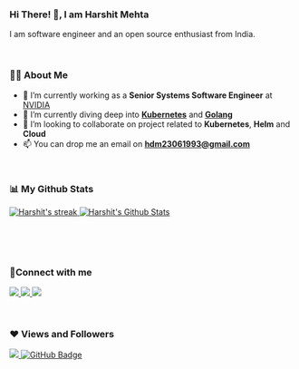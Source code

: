 
<!--
**harshit-mehtaa/harshit-mehtaa** is a ✨ _special_ ✨ repository because its `README.md` (this file) appears on your GitHub profile.

Here are some ideas to get you started:

- 🔭 I’m currently working on ...
- 🌱 I’m currently learning ...
- 👯 I’m looking to collaborate on ...
- 🤔 I’m looking for help with ...
- 💬 Ask me about ...
- 📫 How to reach me: ...
- 😄 Pronouns: ...
- ⚡ Fun fact: ...
-->



### Hi There! 👋, I am Harshit Mehta

I am software engineer and an open source enthusiast from India.

<br>

### 🙋‍♂️ About Me
- 🔭 I’m currently working as a **Senior Systems Software Engineer** at [NVIDIA](https://www.nvidia.com/)
- 🌱 I’m currently diving deep into **[Kubernetes](https://kubernetes.io/)** and **[Golang](https://go.dev/)**
- 👯 I’m looking to collaborate on project related to **Kubernetes**, **Helm** and **Cloud**
- 📫 You can drop me an email on **[hdm23061993@gmail.com](mailto:hdm23061993@gmail.com)**

<br>

### 📊 My Github Stats
<a href="https://github.com/harshit-mehtaa/github-readme-streak-stats">
  <img title="Harshit's streak" alt="Harshit's streak" src="https://github-readme-streak-stats.herokuapp.com/?user=harshit-mehtaa&theme=black-ice&hide_border=true&stroke=0000&background=060A0CD0"/>
</a>
<a href="https://github.com/harshit-mehtaa/github-readme-stats">
  <img title="Harshit's Github Stat" alt="Harshit's Github Stats" src="https://github-readme-stats.vercel.app/api?username=harshit-mehtaa&show_icons=true&count_private=true&theme=react&hide_border=true&bg_color=0D1117" />
</a>
<br>
<br>
<!--
<a href="https://github.com/harshit-mehtaa/github-readme-stats">
  <img title="Harshit's Top Languages" alt="Harshit's Top Languages" src="https://github-readme-stats.vercel.app/api/top-langs/?username=harshit-mehtaa&langs_count=8&count_private=true&layout=compact&theme=react&hide_border=true&bg_color=0D1117" />
</a>
-->
<!--
<a href="https://github.com/harshit-mehtaa/github-readme-activity-graph">
  <img alt="Harshit's Activity Graph" src="https://activity-graph.herokuapp.com/graph?username=harshit-mehtaa&bg_color=0D1117&color=5BCDEC&line=5BCDEC&point=FFFFFF&hide_border=true" />
</a>
-->

<br><br>

### 🔗Connect with me
<p align="left">
  <a href = "https://www.linkedin.com/in/harshit-mehtaa">
    <img src="https://img.icons8.com/fluent/48/000000/linkedin.png"/>
  </a>
  <a href = "https://twitter.com/harshitm23">
    <img src="https://img.icons8.com/fluent/48/000000/twitter.png"/>
  </a>
  <a href = "https://www.instagram.com/harshit_mehtaa">
    <img src="https://img.icons8.com/fluent/48/000000/instagram-new.png"/>
  </a>
</p>

<br>

### ❤ Views and Followers
<p align="left">
  <a href="https://github.com/harshit-mehtaa/github-profile-views-counter">
    <img src="https://komarev.com/ghpvc/?username=harshit-mehtaa">
  </a>
  <a href="https://github.com/harshit-mehtaa/github-profile-views-counter">
    <img src="https://img.shields.io/github/followers/harshit-mehtaa?label=Followers&style=social" alt="GitHub Badge">
  </a>
</p>
